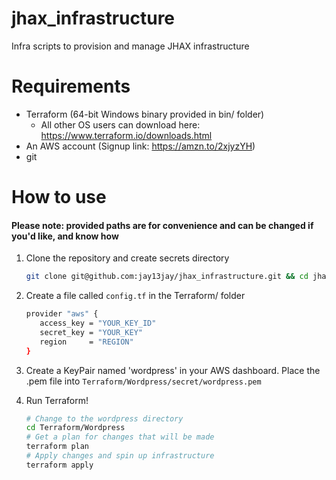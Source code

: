 # jhax_infrastructure
Infra scripts to provision and manage JHAX infrastructure

# Requirements
- Terraform (64-bit Windows binary provided in bin/ folder)
  - All other OS users can download here: https://www.terraform.io/downloads.html
- An AWS account (Signup link: https://amzn.to/2xjyzYH)
- git

# How to use
#### Please note: provided paths are for convenience and can be changed if you'd like, and know how
1) Clone the repository and create secrets directory
    ```bash
    git clone git@github.com:jay13jay/jhax_infrastructure.git && cd jhax_infrastructure;mkdir Terraform/Wordpress/secret
    ```
2) Create a file called `config.tf` in the Terraform/ folder
    ```bash
    provider "aws" {
       access_key = "YOUR_KEY_ID"
       secret_key = "YOUR_KEY"
       region     = "REGION"
    }
    ```

3) Create a KeyPair named 'wordpress' in your AWS dashboard. Place the .pem file into `Terraform/Wordpress/secret/wordpress.pem`

4) Run Terraform!
    ```bash
    # Change to the wordpress directory
    cd Terraform/Wordpress
    # Get a plan for changes that will be made
    terraform plan
    # Apply changes and spin up infrastructure
    terraform apply
    
    ```